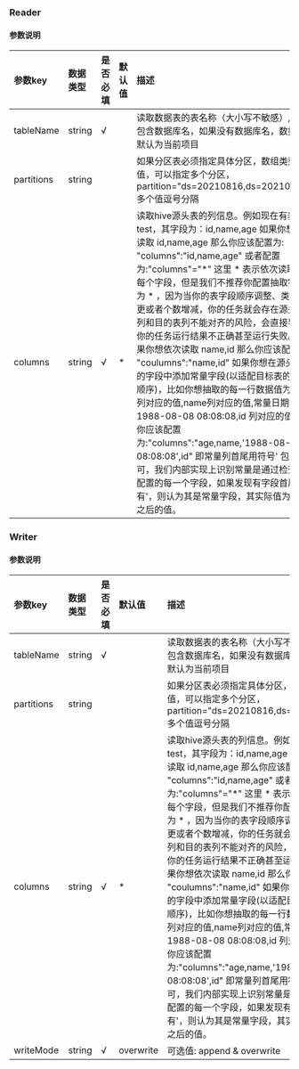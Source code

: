 ### Reader

#### 参数说明

| 参数key         | 数据类型   | 是否必填  | 默认值    |描述                                  |
| :-----          | :-----   | :-----   | :------  | :------                             |
| tableName       | string   | √        |          |读取数据表的表名称（大小写不敏感）, 可以包含数据库名，如果没有数据库名，数据库默认为当前项目          |
| partitions      | string    |         |          |如果分区表必须指定具体分区，数组类型值，可以指定多个分区，partition="ds=20210816,ds=20210817", 多个值逗号分隔         |
| columns         | string    | √       | *        |读取hive源头表的列信息。例如现在有表 test，其字段为：id,name,age 如果你想依次读取 id,name,age 那么你应该配置为: "columns":"id,name,age" 或者配置为:"columns"="*" 这里 * 表示依次读取表的每个字段，但是我们不推荐你配置抽取字段为 * ，因为当你的表字段顺序调整、类型变更或者个数增减，你的任务就会存在源头表列和目的表列不能对齐的风险，会直接导致你的任务运行结果不正确甚至运行失败。如果你想依次读取 name,id 那么你应该配置为: "coulumns":"name,id" 如果你想在源头抽取的字段中添加常量字段(以适配目标表的字段顺序)，比如你想抽取的每一行数据值为 age 列对应的值,name列对应的值,常量日期值1988-08-08 08:08:08,id 列对应的值 那么你应该配置为:"columns":"age,name,'1988-08-08 08:08:08',id" 即常量列首尾用符号' 包住即可，我们内部实现上识别常量是通过检查你配置的每一个字段，如果发现有字段首尾都有'，则认为其是常量字段，其实际值为去除' 之后的值。            |


### Writer

#### 参数说明

| 参数key         | 数据类型   | 是否必填  | 默认值     |描述                                  |
| :-----          | :-----   | :-----   | :------   | :------                             |
| tableName       | string   | √        |           |读取数据表的表名称（大小写不敏感）, 可以包含数据库名，如果没有数据库名，数据库默认为当前项目          |
| partitions      | string   |          |           |如果分区表必须指定具体分区，数组类型值，可以指定多个分区，partition="ds=20210816,ds=20210817", 多个值逗号分隔         |
| columns         | string   | √        | *         |读取hive源头表的列信息。例如现在有表 test，其字段为：id,name,age 如果你想依次读取 id,name,age 那么你应该配置为: "columns":"id,name,age" 或者配置为:"columns"="*" 这里 * 表示依次读取表的每个字段，但是我们不推荐你配置抽取字段为 * ，因为当你的表字段顺序调整、类型变更或者个数增减，你的任务就会存在源头表列和目的表列不能对齐的风险，会直接导致你的任务运行结果不正确甚至运行失败。如果你想依次读取 name,id 那么你应该配置为: "coulumns":"name,id" 如果你想在源头抽取的字段中添加常量字段(以适配目标表的字段顺序)，比如你想抽取的每一行数据值为 age 列对应的值,name列对应的值,常量日期值1988-08-08 08:08:08,id 列对应的值 那么你应该配置为:"columns":"age,name,'1988-08-08 08:08:08',id" 即常量列首尾用符号' 包住即可，我们内部实现上识别常量是通过检查你配置的每一个字段，如果发现有字段首尾都有'，则认为其是常量字段，其实际值为去除' 之后的值。            |
| writeMode       | string   | √        | overwrite |可选值: append & overwrite |

